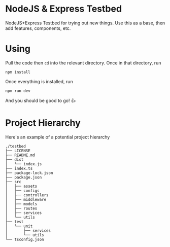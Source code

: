 # NodeJS & Express Testbed

NodeJS+Express Testbed for trying out new things. Use this as a base, then add features, components, etc.

# Using

Pull the code then `cd` into the relevant directory. Once in that directory, run

```
npm install
```

Once everything is installed, run

```
npm run dev
```

And you should be good to go! 👍

# Project Hierarchy

Here's an example of a potential project hierarchy

```
./testbed
├── LICENSE
├── README.md
├── dist
│   └── index.js
├── index.ts
├── package-lock.json
├── package.json
├── src
│   ├── assets
│   ├── configs
│   ├── controllers
│   ├── middleware
│   ├── models
│   ├── routes
│   ├── services
│   └── utils
├── test
│   └── unit
│       ├── services
│       └── utils
└── tsconfig.json
```
